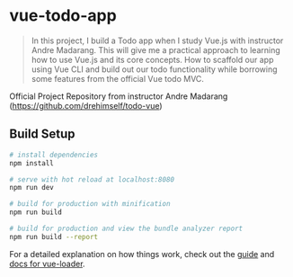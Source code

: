 # vue-todo-app

> In this project, I build a Todo app when I study Vue.js with instructor Andre Madarang. This will give me a practical approach to learning how to use Vue.js and its core concepts. How to scaffold our app using Vue CLI and build out our todo functionality while borrowing some features from the official Vue todo MVC.

Official Project Repository from instructor Andre Madarang (https://github.com/drehimself/todo-vue)

## Build Setup

```bash
# install dependencies
npm install

# serve with hot reload at localhost:8080
npm run dev

# build for production with minification
npm run build

# build for production and view the bundle analyzer report
npm run build --report
```

For a detailed explanation on how things work, check out the [guide](http://vuejs-templates.github.io/webpack/) and [docs for vue-loader](http://vuejs.github.io/vue-loader).
